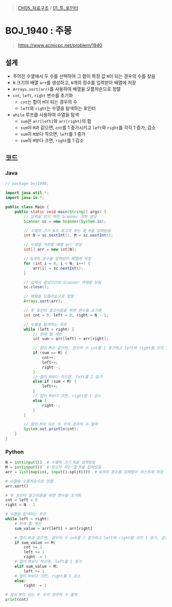 > [CH05_자료구조](../) / [01_투_포인터](./)

# BOJ_1940 : 주몽
> https://www.acmicpc.net/problem/1940

## 설계
* 주어진 수열에서 두 수를 선택하여 그 합이 특정 값 `M`이 되는 경우의 수를 찾음
* `N` 크기의 배열 `arr`를 생성하고, `N`개의 정수를 입력받아 배열에 저장
* `Arrays.sort(arr)`를 사용하여 배열을 오름차순으로 정렬
* `cnt`, `left`, `right` 변수를 초기화
    - `cnt`는 합이 `M`이 되는 경우의 수
    - `left`와 `right`는 수열을 탐색하는 포인터
* `while` 루프를 사용하여 수열을 탐색
    - `sum`은 `arr[left]`와 `arr[right]`의 합
    - `sum`이 `M`과 같으면, `cnt`를 1 증가시키고 `left`와 `right`를 각각 1 증가, 감소
    - `sum`이 `M`보다 작으면, `left`를 1 증가
    - `sum`이 `M`보다 크면, `right`를 1 감소

## 코드
### Java
```java
// package boj1940;

import java.util.*;
import java.io.*;

public class Main {
    public static void main(String[] args) {
        // 입력을 받기 위한 Scanner 객체 생성
        Scanner sc = new Scanner(System.in);

        // 수열의 크기 N과 찾고자 하는 합 M을 입력받음
        int N = sc.nextInt(), M = sc.nextInt();

        // 수열을 저장할 배열 arr 생성
        int[] arr = new int[N];

        // N개의 정수를 입력받아 배열에 저장
        for (int i = 0; i < N; i++) {
            arr[i] = sc.nextInt();
        }

        // 입력이 끝났으므로 Scanner 객체를 닫음
        sc.close();

        // 배열을 오름차순으로 정렬
        Arrays.sort(arr);

        // 투 포인터 알고리즘을 위한 변수들 초기화
        int cnt = 0, left = 0, right = N - 1;

        // 수열을 탐색하는 루프
        while (left < right) {
            // 현재 합 계산
            int sum = arr[left] + arr[right];

            // 합이 M과 같으면, 경우의 수 cnt를 1 증가하고 left와 right를 각각 1 증가, 감소
            if (sum == M) {
                cnt++;
                left++;
                right--;
            } 
            // 합이 M보다 작으면, left를 1 증가
            else if (sum < M) {
                left++;
            } 
            // 합이 M보다 크면, right를 1 감소
            else {
                right--;
            }
        }

        // 합이 M이 되는 두 수의 경우의 수 출력
        System.out.println(cnt);
    }
}
```

### Python
```python
N = int(input())  # 수열의 크기 N을 입력받음
M = int(input())  # 찾고자 하는 합 M을 입력받음
arr = list(map(int, input().split()))  # N개의 정수를 입력받아 리스트에 저장

# 수열을 오름차순으로 정렬
arr.sort()

# 투 포인터 알고리즘을 위한 변수들 초기화
cnt = left = 0
right = N - 1

# 수열을 탐색하는 루프
while left < right:
    # 현재 합 계산
    sum_value = arr[left] + arr[right]

    # 합이 M과 같으면, 경우의 수 cnt를 1 증가하고 left와 right를 각각 1 증가, 감소
    if sum_value == M:
        cnt += 1
        left += 1
        right -= 1
    # 합이 M보다 작으면, left를 1 증가
    elif sum_value < M:
        left += 1
    # 합이 M보다 크면, right를 1 감소
    else:
        right -= 1

# 합이 M이 되는 두 수의 경우의 수 출력
print(cnt)
```